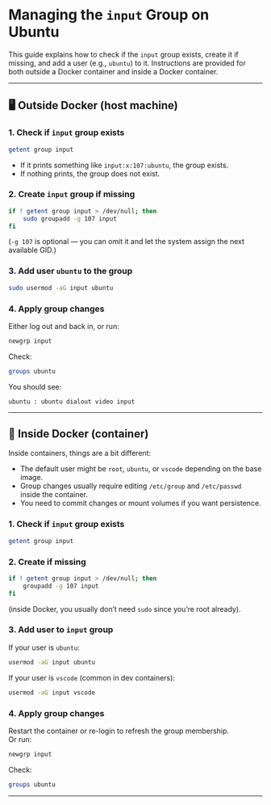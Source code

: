 # Managing the `input` Group on Ubuntu

This guide explains how to check if the `input` group exists, create it if missing, and add a user (e.g., `ubuntu`) to it. Instructions are provided for both outside a Docker container and inside a Docker container.

---

## 🖥️ Outside Docker (host machine)

### 1. Check if `input` group exists
```bash
getent group input
```

- If it prints something like `input:x:107:ubuntu`, the group exists.  
- If nothing prints, the group does not exist.

### 2. Create `input` group if missing
```bash
if ! getent group input > /dev/null; then
    sudo groupadd -g 107 input
fi
```

(`-g 107` is optional — you can omit it and let the system assign the next available GID.)

### 3. Add user `ubuntu` to the group
```bash
sudo usermod -aG input ubuntu
```

### 4. Apply group changes
Either log out and back in, or run:
```bash
newgrp input
```

Check:
```bash
groups ubuntu
```

You should see:
```
ubuntu : ubuntu dialout video input
```

---

## 🐳 Inside Docker (container)

Inside containers, things are a bit different:  
- The default user might be `root`, `ubuntu`, or `vscode` depending on the base image.  
- Group changes usually require editing `/etc/group` and `/etc/passwd` inside the container.  
- You need to commit changes or mount volumes if you want persistence.

### 1. Check if `input` group exists
```bash
getent group input
```

### 2. Create if missing
```bash
if ! getent group input > /dev/null; then
    groupadd -g 107 input
fi
```

(inside Docker, you usually don’t need `sudo` since you’re root already).

### 3. Add user to `input` group
If your user is `ubuntu`:
```bash
usermod -aG input ubuntu
```

If your user is `vscode` (common in dev containers):
```bash
usermod -aG input vscode
```

### 4. Apply group changes
Restart the container or re-login to refresh the group membership.  
Or run:
```bash
newgrp input
```

Check:
```bash
groups ubuntu
```

---

